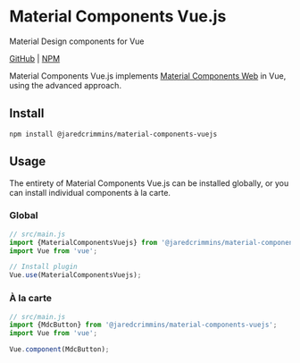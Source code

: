 # Material Components Vue.js

Material Design components for Vue

[GitHub](https://github.com/jaredcrimmins/material-components-vuejs) |
[NPM](https://www.npmjs.com/package/@jaredcrimmins/material-components-vuejs)

Material Components Vue.js implements [Material Components Web](https://github.com/material-components/material-components-web) in Vue, using the advanced approach.

## Install

```shell
npm install @jaredcrimmins/material-components-vuejs
```

## Usage

The entirety of Material Components Vue.js can be installed globally, or you can install individual components à la carte.

### Global

```js
// src/main.js
import {MaterialComponentsVuejs} from '@jaredcrimmins/material-components-vuejs';
import Vue from 'vue';

// Install plugin
Vue.use(MaterialComponentsVuejs);
```

### À la carte

```js
// src/main.js
import {MdcButton} from '@jaredcrimmins/material-components-vuejs';
import Vue from 'vue';

Vue.component(MdcButton);
```
